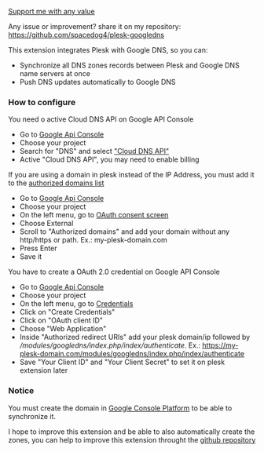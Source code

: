 [Support me with any value](https://www.paypal.com/cgi-bin/webscr?cmd=_donations&business=GXSHAPXEWM8QU&currency_code=USD)

Any issue or improvement? share it on my repository: https://github.com/spacedog4/plesk-googledns

This extension integrates Plesk with Google DNS, so you can:
- Synchronize all DNS zones records between Plesk and Google DNS name servers at once
- Push DNS updates automatically to Google DNS

### How to configure

You need o active Cloud DNS API on Google API Console
- Go to [Google Api Console](https://console.developers.google.com/apis/dashboard)
- Choose your project
- Search for "DNS" and select ["Cloud DNS API"](https://console.developers.google.com/apis/library/dns.googleapis.com)
- Active "Cloud DNS API", you may need to enable billing

If you are using a domain in plesk instead of the IP Address, you must add it to the [authorized domains list](https://console.developers.google.com/apis/credentials/consent)
- Go to [Google Api Console](https://console.developers.google.com/apis/dashboard)
- Choose your project
- On the left menu, go to [OAuth consent screen](https://console.developers.google.com/apis/credentials/consent)
- Choose External
- Scroll to "Authorized domains" and add your domain without any http/https or path. Ex.: my-plesk-domain.com
- Press Enter
- Save it

You have to create a OAuth 2.0 credential on Google API Console
- Go to [Google Api Console](https://console.developers.google.com/apis/dashboard)
- Choose your project
- On the left menu, go to [Credentials](https://console.developers.google.com/apis/credentials)
- Click on "Create Credentials" 
- Click on "OAuth client ID"
- Choose "Web Application"
- Inside "Authorized redirect URIs" add your plesk domain/ip followed by */modules/googledns/index.php/index/authenticate*. Ex.: https://my-plesk-domain.com/modules/googledns/index.php/index/authenticate
- Save "Your Client ID" and "Your Client Secret" to set it on plesk extension later


### Notice
You must create the domain in [Google Console Platform](https://console.cloud.google.com/net-services/dns/zones/) to be able to synchronize it.

I hope to improve this extension and be able to also automatically create the zones, you can help to improve this extension throught the [github repository](https://github.com/spacedogcs/plesk-googledns)
